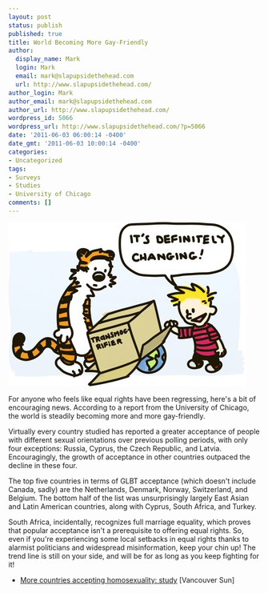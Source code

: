 ```yaml
---
layout: post
status: publish
published: true
title: World Becoming More Gay-Friendly
author:
  display_name: Mark
  login: Mark
  email: mark@slapupsidethehead.com
  url: http://www.slapupsidethehead.com/
author_login: Mark
author_email: mark@slapupsidethehead.com
author_url: http://www.slapupsidethehead.com/
wordpress_id: 5066
wordpress_url: http://www.slapupsidethehead.com/?p=5066
date: '2011-06-03 06:00:14 -0400'
date_gmt: '2011-06-03 10:00:14 -0400'
categories:
- Uncategorized
tags:
- Surveys
- Studies
- University of Chicago
comments: []
---
```

[![Calvin and Hobbes look under their cardboard Transmogrifier, confirming that the globe they put under it is changing](/wp-content/media/2011/06/transmogrifier.jpg "With the utmost reverence to Bill Watterson")](/wp-content/media/2011/06/transmogrifier.jpg)

For anyone who feels like equal rights have been regressing, here's a bit of encouraging news. According to a report from the University of Chicago, the world is steadily becoming more and more gay-friendly.

Virtually every country studied has reported a greater acceptance of people with different sexual orientations over previous polling periods, with only four exceptions: Russia, Cyprus, the Czech Republic, and Latvia. Encouragingly, the growth of acceptance in other countries outpaced the decline in these four.

The top five countries in terms of GLBT acceptance (which doesn't include Canada, sadly) are the Netherlands, Denmark, Norway, Switzerland, and Belgium. The bottom half of the list was unsurprisingly largely East Asian and Latin American countries, along with Cyprus, South Africa, and Turkey.

South Africa, incidentally, recognizes full marriage equality, which proves that popular acceptance isn't a prerequisite to offering equal rights. So, even if you're experiencing some local setbacks in equal rights thanks to alarmist politicians and widespread misinformation, keep your chin up! The trend line is still on your side, and will be for as long as you keep fighting for it!

- [More countries accepting homosexuality: study](http://www.vancouversun.com/life/More+countries+accepting+homosexuality+study/4861517/story.html) [Vancouver Sun]
